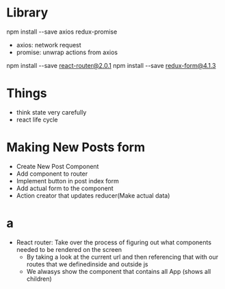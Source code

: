 # Library

npm install --save axios redux-promise
* axios: network request
* promise: unwrap actions from axios

npm install --save react-router@2.0.1
npm install --save redux-form@4.1.3

# Things
* think state very carefully
* react life cycle

# Making New Posts form
* Create New Post Component
* Add component to router
* Implement button in post index form
* Add actual form to the component
* Action creator that updates reducer(Make actual data)

# a
* React router: Take over the process of figuring out what components needed to be rendered on the screen
  * By taking a look at the current url and then referencing that with our routes that we definedinside and outside js
  * We alwasys show the component that contains all App (shows all children)
